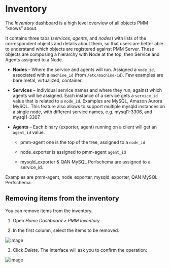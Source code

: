# Inventory

The *Inventory* dashboard is a high level overview of all objects PMM “knows”
about.

It contains three tabs (*services*, *agents*, and *nodes*) with lists of the
correspondent objects and details about them, so that users are better able to
understand which objects are registered against PMM Server. These objects are
composing a hierarchy with Node at the top, then Service and Agents assigned to
a Node.

* **Nodes** – Where the service and agents will run. Assigned a `node_id`,
associated with a `machine_id` (from `/etc/machine-id`). Few examples are
bare metal, virtualized, container.

* **Services** – Individual service names and where they run, against which
agents will be assigned. Each instance of a service gets a `service_id`
value that is related to a `node_id`. Examples are MySQL, Amazon Aurora
MySQL. This feature also allows to support multiple mysqld instances on
a single node, with different service names, e.g. mysql1-3306, and mysql1-3307.

* **Agents** – Each binary (exporter, agent) running on a client will get an
`agent_id` value.

    * pmm-agent one is the top of the tree, assigned to a `node_id`

    * node_exporter is assigned to pmm-agent `agent_id`

    * mysqld_exporter & QAN MySQL Perfschema are assigned to a service_id.

Examples are pmm-agent, node_exporter, mysqld_exporter, QAN MySQL Perfschema.

## Removing items from the inventory

You can remove items from the inventory.

1. Open *Home Dashboard > PMM Inventory*

2. In the first column, select the items to be removed.

![image](/../_images/inventory-delete-object.png)

3. Click *Delete*. The interface will ask you to confirm the operation:

![image](/../_images/inventory-confirm-delete.png)
